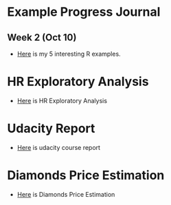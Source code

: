 # Example Progress Journal

## Week 2 (Oct 10)

+ [Here](files/interesting_examples.html) is my 5 interesting R examples. 

# HR Exploratory Analysis
+ [Here](files/HR.html) is HR Exploratory Analysis 
# Udacity Report
+ [Here](files/Udactiy_Report.html) is udacity course report

# Diamonds Price Estimation
+ [Here](files/Diamonds_Price_Estimation.html) is  Diamonds Price Estimation

